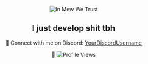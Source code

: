 <div align="center">

![In Mew We Trust](https://cdn.discordapp.com/attachments/1215523448428957717/1220829320013156474/6d06b62fafe5b3b238870974f71bdf9f.jpg?ex=66105ce7&is=65fde7e7&hm=9217b8c1fc1ed8b575b29d910fddc9f62ba409586947ff7f76a782265f3df4d9)

## I just develop shit tbh

🚀 Connect with me on Discord: [YourDiscordUsername](https://discord.com/users/1215522544564703323)

👀 ![Profile Views](https://komarev.com/ghpvc/?username=YourGitHubUsername&color=blueviolet)

</div>
